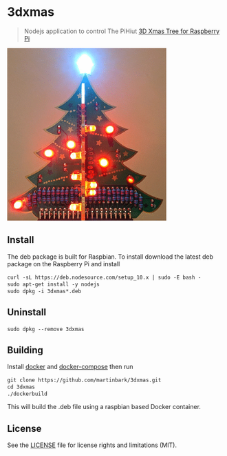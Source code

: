 # 3dxmas

> Nodejs application to control The PiHiut [3D Xmas Tree for Raspberry Pi](https://thepihut.com/products/3d-xmas-tree-for-raspberry-pi)

![3dxmas](3dxmas.gif)

## Install

The deb package is built for Raspbian.  To install download the latest deb package on the Raspberry Pi and install

```
curl -sL https://deb.nodesource.com/setup_10.x | sudo -E bash -
sudo apt-get install -y nodejs
sudo dpkg -i 3dxmas*.deb
```

## Uninstall

```
sudo dpkg --remove 3dxmas
```

## Building

Install [docker](https://docs.docker.com/install/) and [docker-compose](https://docs.docker.com/compose/install/) then run

```
git clone https://github.com/martinbark/3dxmas.git
cd 3dxmas
./dockerbuild
```

This will build the .deb file using a raspbian based Docker container.

## License

See the [LICENSE](LICENSE) file for license rights and limitations (MIT).
